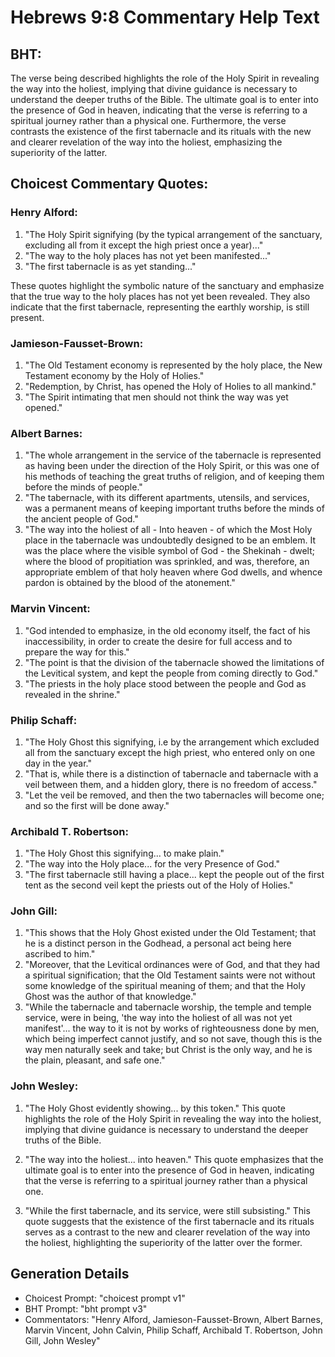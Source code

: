 # Hebrews 9:8 Commentary Help Text

## BHT:
The verse being described highlights the role of the Holy Spirit in revealing the way into the holiest, implying that divine guidance is necessary to understand the deeper truths of the Bible. The ultimate goal is to enter into the presence of God in heaven, indicating that the verse is referring to a spiritual journey rather than a physical one. Furthermore, the verse contrasts the existence of the first tabernacle and its rituals with the new and clearer revelation of the way into the holiest, emphasizing the superiority of the latter.

## Choicest Commentary Quotes:
### Henry Alford:
1. "The Holy Spirit signifying (by the typical arrangement of the sanctuary, excluding all from it except the high priest once a year)..." 
2. "The way to the holy places has not yet been manifested..."
3. "The first tabernacle is as yet standing..."

These quotes highlight the symbolic nature of the sanctuary and emphasize that the true way to the holy places has not yet been revealed. They also indicate that the first tabernacle, representing the earthly worship, is still present.

### Jamieson-Fausset-Brown:
1. "The Old Testament economy is represented by the holy place, the New Testament economy by the Holy of Holies."
2. "Redemption, by Christ, has opened the Holy of Holies to all mankind."
3. "The Spirit intimating that men should not think the way was yet opened."

### Albert Barnes:
1. "The whole arrangement in the service of the tabernacle is represented as having been under the direction of the Holy Spirit, or this was one of his methods of teaching the great truths of religion, and of keeping them before the minds of people."
2. "The tabernacle, with its different apartments, utensils, and services, was a permanent means of keeping important truths before the minds of the ancient people of God."
3. "The way into the holiest of all - Into heaven - of which the Most Holy place in the tabernacle was undoubtedly designed to be an emblem. It was the place where the visible symbol of God - the Shekinah - dwelt; where the blood of propitiation was sprinkled, and was, therefore, an appropriate emblem of that holy heaven where God dwells, and whence pardon is obtained by the blood of the atonement."

### Marvin Vincent:
1. "God intended to emphasize, in the old economy itself, the fact of his inaccessibility, in order to create the desire for full access and to prepare the way for this."
2. "The point is that the division of the tabernacle showed the limitations of the Levitical system, and kept the people from coming directly to God."
3. "The priests in the holy place stood between the people and God as revealed in the shrine."

### Philip Schaff:
1. "The Holy Ghost this signifying, i.e by the arrangement which excluded all from the sanctuary except the high priest, who entered only on one day in the year." 
2. "That is, while there is a distinction of tabernacle and tabernacle with a veil between them, and a hidden glory, there is no freedom of access."
3. "Let the veil be removed, and then the two tabernacles will become one; and so the first will be done away."

### Archibald T. Robertson:
1. "The Holy Ghost this signifying... to make plain." 
2. "The way into the Holy place... for the very Presence of God."
3. "The first tabernacle still having a place... kept the people out of the first tent as the second veil kept the priests out of the Holy of Holies."

### John Gill:
1. "This shows that the Holy Ghost existed under the Old Testament; that he is a distinct person in the Godhead, a personal act being here ascribed to him."
2. "Moreover, that the Levitical ordinances were of God, and that they had a spiritual signification; that the Old Testament saints were not without some knowledge of the spiritual meaning of them; and that the Holy Ghost was the author of that knowledge."
3. "While the tabernacle and tabernacle worship, the temple and temple service, were in being, 'the way into the holiest of all was not yet manifest'... the way to it is not by works of righteousness done by men, which being imperfect cannot justify, and so not save, though this is the way men naturally seek and take; but Christ is the only way, and he is the plain, pleasant, and safe one."

### John Wesley:
1. "The Holy Ghost evidently showing... by this token." This quote highlights the role of the Holy Spirit in revealing the way into the holiest, implying that divine guidance is necessary to understand the deeper truths of the Bible.

2. "The way into the holiest... into heaven." This quote emphasizes that the ultimate goal is to enter into the presence of God in heaven, indicating that the verse is referring to a spiritual journey rather than a physical one.

3. "While the first tabernacle, and its service, were still subsisting." This quote suggests that the existence of the first tabernacle and its rituals serves as a contrast to the new and clearer revelation of the way into the holiest, highlighting the superiority of the latter over the former.


## Generation Details
- Choicest Prompt: "choicest prompt v1"
- BHT Prompt: "bht prompt v3"
- Commentators: "Henry Alford, Jamieson-Fausset-Brown, Albert Barnes, Marvin Vincent, John Calvin, Philip Schaff, Archibald T. Robertson, John Gill, John Wesley"
